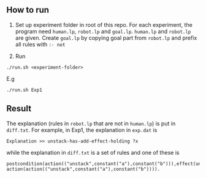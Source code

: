 ## How to run

1. Set up experiment folder in root of this repo. For each experiment, the program need `human.lp`, `robot.lp` and `goal.lp`. `human.lp` and `robot.lp` are given. Create `goal.lp` by copying goal part from `robot.lp` and prefix all rules with `:- not `

2. Run 

```
./run.sh <experiment-folder>
```

E.g

```
./run.sh Exp1
```

## Result

The explanation (rules in `robot.lp` that are not in `human.lp`) is put in `diff.txt`. For example, in Exp1, the explanation in `exp.dat` is 

```
Explanation >> unstack-has-add-effect-holding ?x
```

while the explanation in `diff.txt` is a set of rules and one of these is

```
postcondition(action(("unstack",constant("a"),constant("b"))),effect(unconditional),variable(("holding",constant("a"))),value(variable(("holding",constant("a"))),true)):-action(action(("unstack",constant("a"),constant("b")))).
```


